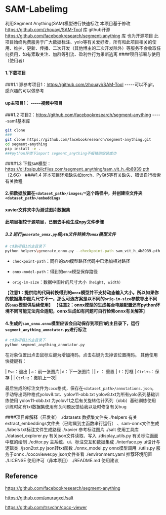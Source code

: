 # SAM-Labelimg
利用Segment Anything(SAM)模型进行快速标注
本项目基于修改 https://github.com/zhouayi/SAM-Tool 库 github开源
https://github.com/facebookresearch/segment-anything 库 也为开源项目
此项目始终免费服务于广大数据标注、yolo等有关爱好者，所有和此项目相关的使用、维护、更新、传播、二次开发（其他博主的二次开发除外）等服务不会收取任何费用，如有索取关注、加群等引流、盈利性行为果断逃离
####项目部署与使用（使用者）
#### 1.下载项目
###1.1 源参考项目1：https://github.com/zhouayi/SAM-Tool -----可以不git，感兴趣的可以做参考
####   up主项目1：                                      -----视频中项目
###1.2 项目2：https://github.com/facebookresearch/segment-anything  -----sam1基本库
```bash
git clone 
###
git clone https://github.com/facebookresearch/segment-anything.git
cd segment-anything
pip install -e .
###python环境下import segment_anything不报错则安装成功
```
####1.3
下载`SAM`模型：https://dl.fbaipublicfiles.com/segment_anything/sam_vit_h_4b8939.pth  （2.6G）
####1.4
非本项目环境缺失如torch、PyQt5等有关缺失、错误自行检索有关教程

#### 2.把数据放置在`<dataset_path>/images/*`这个路径中，并创建空文件夹`<dataset_path>/embeddings`
####  xavier文件夹中为测试图片数据集
#### 此项目相较于源项目，已删去手动生成npy文件步骤


##### 3.2 运行`generate_onnx.py`将`pth`文件转换为`onnx`模型文件

```bash
# cd到项目1的主目录下
python helpers\generate_onnx.py --checkpoint-path sam_vit_h_4b8939.pth --onnx-model-path ./sam_onnx.onnx --orig-im-size 1080 1920
```

- `checkpoint-path`：同样的`SAM`模型路径代码中已添加相对路径

- `onnx-model-path`：得到的`onnx`模型保存路径

- `orig-im-size`：数据中图片的尺寸大小`（height, width）`

【**注意1：提供给的代码转换得到的`onnx`模型并不支持动态输入大小，所以如果你的数据集中图片尺寸不一，那么可选方案是以不同的`orig-im-size`参数导出不同的`onnx`模型供后续使用**】
【**注意2：onnx模型的生成每台电脑配置还有python环境不同可能无法完全适配，onnx生成如有问题可自行检索onnx有关解答**】
#### 4.生成的`sam_onnx.onnx`模型应该会自动保存到项目1的主目录下，运行`segment_anything_annotator.py`进行标注

```bash
# cd到项目1的主目录下
python segment_anything_annotator.py
```
在对象位置出点击鼠标左键为增加掩码，点击右键为去掉该位置掩码。
其他使用快捷键有：

| `Esc`：退出     | `a`：前一张图片| `d`：下一张图片 |
| `r`  ： 重置    | `f`：打框      | `Ctrl+s`：保存 |
| `Ctrl+z`：撤销上一次|


最后生成的标注文件为`coco`格式，保存在`<dataset_path>/annotations.json`。
手动导出两种格式yolov8.txt、yolov11-obb.txt 
yolov8.txt为所有yolo系列基础训练使用
yolov11-obb.txt 为yolov11之后有关旋转估计系列（obb）基础训练使用
训练时如有txt数据集使用有关问题反馈给我以及时修复有关bug

####项目库解释（开发者）
./datasets 数据集文件夹
./helpers 有关extract_embeddings文件夹（已附属到主函数串行运行） 、sam-onnx文件生成
./labels txt标注文件生成路径
./xavier 参考标注图片
./salt 使用工具库
    ./dataset_explorer.py 有关json文件读取、写入
    ./display_utils.py  有关标注画面中框的绘制
    ./editor.py 主系统、ui、标注交互和数据集成
    ./interface.py ui设计与逻辑类
    ./json2txt.py json转txt函数
    ./onnx_model.py onnx模型调用
    ./utils.py 服务于onnx
./cocoviewer.py json文件查看
./environment.yaml 推荐环境配置
./LICENSE 使用许可（非本项目）
./README.md 使用建议

## Reference
https://github.com/facebookresearch/segment-anything 

https://github.com/anuragxel/salt

https://github.com/trsvchn/coco-viewer
